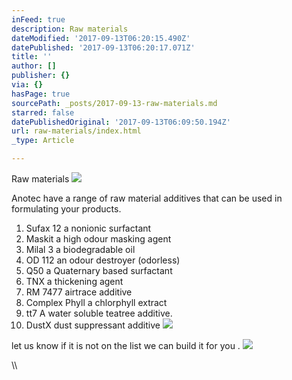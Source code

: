 ```yaml
---
inFeed: true
description: Raw materials
dateModified: '2017-09-13T06:20:15.490Z'
datePublished: '2017-09-13T06:20:17.071Z'
title: ''
author: []
publisher: {}
via: {}
hasPage: true
sourcePath: _posts/2017-09-13-raw-materials.md
starred: false
datePublishedOriginal: '2017-09-13T06:09:50.194Z'
url: raw-materials/index.html
_type: Article

---
```

Raw materials
![](https://the-grid-user-content.s3-us-west-2.amazonaws.com/d95fc057-0bca-46e7-b63b-0a3e2b529829.jpg)

Anotec have a range of raw material additives that can be used in formulating your products.

1. Sufax 12 a nonionic surfactant
2. Maskit a high odour masking agent
3. Milal 3 a biodegradable oil
4. OD 112 an odour destroyer (odorless)
5. Q50 a Quaternary based surfactant
6. TNX a thickening agent
7. RM 7477 airtrace additive
8. Complex Phyll a chlorphyll extract
9. tt7 A water soluble teatree additive.
10. DustX dust suppressant additive ![](https://the-grid-user-content.s3-us-west-2.amazonaws.com/980fd310-7b4a-467e-840d-79800844e417.png)

let us know if it is not on the list we can build it for you .
![](https://the-grid-user-content.s3-us-west-2.amazonaws.com/24a4bfd6-366b-44c7-ae3b-f0a1bc7c2794.jpg)

\\\\